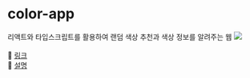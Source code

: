 # color-app
리액트와 타입스크립트를 활용하여 랜덤 색상 추천과 색상 정보를 알려주는 웹 
<img src="https://user-images.githubusercontent.com/88033395/219109679-90e093bb-59a8-48e8-a289-f86b22e5a12f.gif"/>    
<br>
🔗 [링크](https://color-app-three.vercel.app/)  
🔗 [설명](https://artistic-developer.tistory.com/6) 
